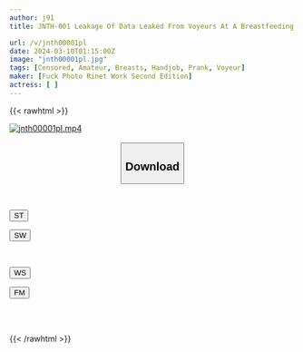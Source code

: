 ```yaml
---
author: j91
title: JNTH-001 Leakage Of Data Leaked From Voyeurs At A Breastfeeding And Handjob Shop. Hobby Course For A Group Of Villainous Sex Shops. 150 Minutes Of Full Videos Taken And Saved By 11 People Through Voyeurs And Tricks.

url: /v/jnth00001pl
date: 2024-03-10T01:15:00Z
image: "jnth00001pl.jpg"
tags: [Censored, Amateur, Breasts, Handjob, Prank, Voyeur]
maker: [Fuck Photo Rinet Work Second Edition]
actress: [ ]
---
```



{{< rawhtml >}}

<div class="video" data-videoid="Rj0gk1WpRWsxxl">
    <a href="javascript:;">
        <img src="/v/jnth00001pl/jnth00001pl.jpg" width="WIDTH" height="HEIGHT" alt="jnth00001pl.mp4" loading="lazy">
    </a>
</div>

<script type="text/javascript" src="https://j91.asia/asset/on-demand-st.js"></script>

<br>
  <link rel="stylesheet" href="https://j91.asia/asset/bs5.css">
  
  <center>
  <button class="btn btn-primary" type="button" data-bs-toggle="collapse" data-bs-target=".multi-collapse" aria-expanded="false" aria-controls="multiCollapseExample1 multiCollapseExample2"><h2>Download</h2></button></center>
</p>
<div class="row">
  <div class="col">
    <div class="collapse multi-collapse" id="multiCollapseExample1">
      <div class="card card-body">
	      	      <br>
<div class="buttons">  
<p><a href="https://streamtape.to/v/Rj0gk1WpRWsxxl" target="_blank"><button class="btn-hover color-3"><i class="fa fa-download"></i> ST</button></a></p>
<p><a href="https://cdnwish.com/q6jw7los7vub" target="_blank"><button class="btn-hover color-2"><i class="fa fa-download"></i> SW</button></a></p></div>
    </div>
  </div>
</div>
  <div class="col">
    <div class="collapse multi-collapse" id="multiCollapseExample2">
      <div class="card card-body">
	      <br>
<div class="buttons">
<p><a href="https://wolfstream.tv/ih4co3pv5env"><button class="btn-hover color-9"><i class="fa fa-download"></i> WS</button></a></p>
<p><a href="https://filemoon.sx/d/l00joyc7osnt"><button class="btn-hover color-8"><i class="fa fa-download"></i> FM</button></a></p></div>
<br><br>
      </div>
    </div>
  </div>
</div>

{{< /rawhtml >}}